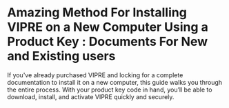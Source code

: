 # Amazing Method For Installing VIPRE on a New Computer Using a Product Key : Documents For New and Existing users

If you've already purchased VIPRE and locking for a complete documentation to install it on a new computer, this guide walks you through the entire process. With your product key code in hand, you’ll be able to download, install, and activate VIPRE quickly and securely.





